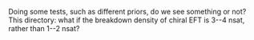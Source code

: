 Doing some tests, such as different priors, do we see something or not? This directory: what if the breakdown density of chiral EFT is 3--4 nsat, rather than 1--2 nsat?